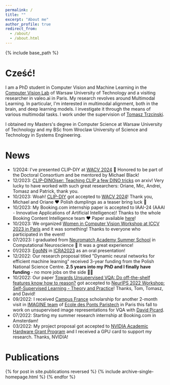```yaml
---
permalink: /
title: ""
excerpt: "About me"
author_profile: true
redirect_from: 
  - /about/
  - /about.html
---
```


{% include base_path %}


Cześć!
======

I am a PhD student in Computer Vision and Machine Learning in the [Computer Vision Lab](https://cvlab.ii.pw.edu.pl/) of Warsaw University of Technology and a visiting researcher in valeo.ai in Paris. My research revolves around Multimodal Learning. In particular, I'm interested in multimodal alignment, both in the brain, and deep learning models. I investigate it through the means of various multimodal tasks. I work under the supervision of [Tomasz Trzcinski](http://staff.ii.pw.edu.pl/~ttrzcins/). 

I obtained my Masters's degree in Computer Science at Warsaw University of Technology and my BSc from Wroclaw University of Science and Technology in Systems Engineering.


News
======
- 1/2024: I've presented CLIP-DIY at [WACV 2024](https://wacv2024.thecvf.com/) 🌴 Honored to be part of the Doctoral Consortium and be mentored by Michael Black!
- 12/2023: [CLIP-DINOiser: Teaching CLIP a few DINO tricks](https://wysoczanska.github.io/CLIP_DINOiser/) on arxiv! Very lucky to have worked with such great researchers: Oriane, Mic, Andrei, Tomasz and Patrick, thank you.
- 10/2023: Woah! [CLIP-DIY](https://arxiv.org/abs/2309.14289) got accepted to [WACV 2024](https://wacv2024.thecvf.com/)! Thank you, Michael and Oriane ❤️ Polish dumplings as a teaser bring luck 🥟
- 10/2023: My Booking.com internship paper is accepted to IAAI-24 (AAAI - Innovative Applications of Artificial Intelligence)! Thanks to the whole Booking Content Intelligence team ❤️ Paper available [here](https://arxiv.org/pdf/2310.19743.pdf)!
- 10/2023: We organized [Women in Computer Vision Workshop at ICCV 2023 in Paris](https://sites.google.com/view/wicviccv2023) and it was something! Thanks to everyone who participated in the event!
- 07/2023: I graduated from [Neuromatch Academy Summer School](https://academy.neuromatch.io/) in Computational Neuroscience 🧠 It was a great experience!
- 01/2023: [EgoNN](https://github.com/jac99/Egonn) in [ICRA2023](https://www.icra2023.org/) as an oral presentation! 
- 12/2022: Our research proposal titled "Dynamic neural networks for efficient machine learning" received 3-year funding from the Polish National Science Centre. **2.5 years into my PhD and I finally have funding** - no more jobs on the side 👩‍🏭
- 10/2022: Our paper [Towards Unsupervised VQA: Do off-the-shelf features know how to reason?](https://arxiv.org/abs/2212.10292) got accepted to [NeurIPS 2022 Workshop: Self-Supervised Learning - Theory and Practice](https://sslneurips22.github.io/)! Thanks, Tom, Tomasz, and David!
- 09/2022: I received [Campus France](https://www.pologne.campusfrance.org/pl/program-stypendialny-sshn-na-pobyt-badawczy) scholarship for another 2-month visit in [IMAGINE team](http://imagine.enpc.fr/) of [Ecole des Ponts Paristech](http://www.enpc.fr/) in Paris this fall to work on unsupervised image representations for VQA with [David Picard](https://davidpicard.github.io/).
- 07/2022: Starting my summer research internship at Booking.com in Amsterdam!
- 03/2022: My project proposal got accepted to [NVIDIA Academic Hardware Grant Program](https://mynvidia.force.com/HardwareGrant/s/Application) and I received a GPU card to support my research. Thanks, NVIDIA!

Publications
======
{% for post in site.publications reversed %}
  {% include archive-single-homepage.html %}
{% endfor %}
